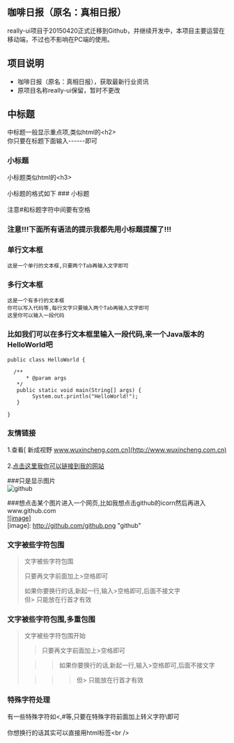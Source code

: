 咖啡日报（原名：真相日报）
-----------------------------------  
really-ui项目于20150420正式迁移到Github，并继续开发中，本项目主要运营在移动端，不过也不影响在PC端的使用。

项目说明
-----------------------------------
<ul>
<li>咖啡日报（原名：真相日报），获取最新行业资讯</li>
<li>原项目名称really-ui保留，暂时不更改</li>
</ul>

    
中标题  
-----------------------------------  
  中标题一般显示重点项,类似html的\<h2\><br />
  你只要在标题下面输入------即可  

### 小标题  
  小标题类似html的\<h3\><br />  
  小标题的格式如下 ### 小标题<br />  
  注意#和标题字符中间要有空格  
  
### 注意!!!下面所有语法的提示我都先用小标题提醒了!!!   
  
### 单行文本框  
    这是一个单行的文本框,只要两个Tab再输入文字即可  
          
### 多行文本框    
    这是一个有多行的文本框  
    你可以写入代码等,每行文字只要输入两个Tab再输入文字即可  
    这里你可以输入一段代码  
  
### 比如我们可以在多行文本框里输入一段代码,来一个Java版本的HelloWorld吧  
    public class HelloWorld {  
  
      /**  
	      * @param args  
	   */  
	   public static void main(String[] args) {  
	   		System.out.println("HelloWorld!");  
	   }
	   
    }  
### 友情链接  
1.查看[ 新成视野 www.wuxincheng.com.cn](http://www.wuxincheng.com.cn)<br />  
2.[点击这里我你可以链接到我的网站](http://www.wuxincheng.com.cn)<br />  

###只是显示图片  
![github](http://github.com/unicorn.png "github")
  
###想点击某个图片进入一个网页,比如我想点击github的icorn然后再进入www.github.com  
[![image]](http://www.github.com/)  
[image]: http://github.com/github.png "github"  
  
### 文字被些字符包围  
> 文字被些字符包围  
>  
> 只要再文字前面加上>空格即可  
>  
> 如果你要换行的话,新起一行,输入>空格即可,后面不接文字  
> 但> 只能放在行首才有效  
  
### 文字被些字符包围,多重包围  
> 文字被些字符包围开始  
>  
> > 只要再文字前面加上>空格即可  
>  
>  > > 如果你要换行的话,新起一行,输入>空格即可,后面不接文字  
>  
> > > > 但> 只能放在行首才有效  
  
### 特殊字符处理  
有一些特殊字符如<,#等,只要在特殊字符前面加上转义字符\即可<br />  
你想换行的话其实可以直接用html标签\<br /\> 